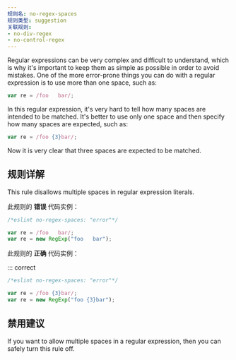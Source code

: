 ```yaml
---
规则名: no-regex-spaces
规则类型: suggestion
关联规则:
- no-div-regex
- no-control-regex
---
```






Regular expressions can be very complex and difficult to understand, which is why it's important to keep them as simple as possible in order to avoid mistakes. One of the more error-prone things you can do with a regular expression is to use more than one space, such as:

```js
var re = /foo   bar/;
```

In this regular expression, it's very hard to tell how many spaces are intended to be matched. It's better to use only one space and then specify how many spaces are expected, such as:

```js
var re = /foo {3}bar/;
```

Now it is very clear that three spaces are expected to be matched.

## 规则详解

This rule disallows multiple spaces in regular expression literals.

此规则的 **错误** 代码实例：



```js
/*eslint no-regex-spaces: "error"*/

var re = /foo   bar/;
var re = new RegExp("foo   bar");
```

此规则的 **正确** 代码实例：

::: correct

```js
/*eslint no-regex-spaces: "error"*/

var re = /foo {3}bar/;
var re = new RegExp("foo {3}bar");
```

## 禁用建议

If you want to allow multiple spaces in a regular expression, then you can safely turn this rule off.
